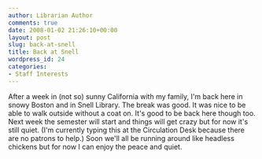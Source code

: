 ```yaml
---
author: Librarian Author
comments: true
date: 2008-01-02 21:26:10+00:00
layout: post
slug: back-at-snell
title: Back at Snell
wordpress_id: 24
categories:
- Staff Interests
---
```


After a week in (not so) sunny California with my family, I'm back here in snowy Boston and in Snell Library. The break was good. It was nice to be able to walk outside without a coat on. It's good to be back here though too. Next week the semester will start and things will get crazy but for now it's still quiet. (I'm currently typing this at the Circulation Desk because there are no patrons to help.) Soon we'll all be running around like headless chickens but for now I can enjoy the peace and quiet.
